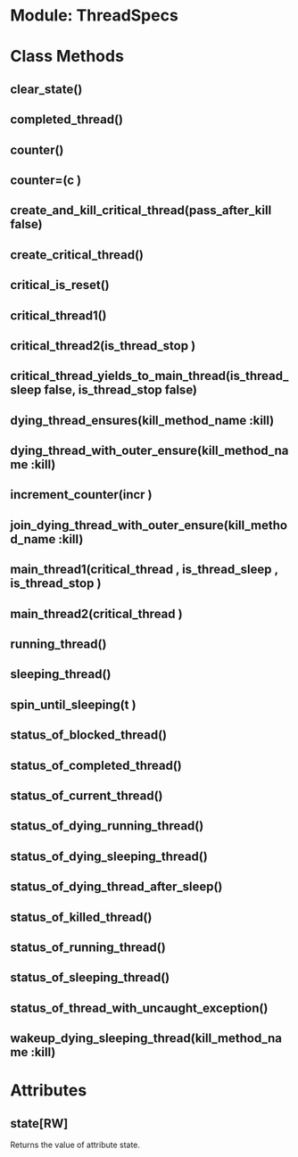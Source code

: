 # Module: ThreadSpecs
    



# Class Methods
## clear_state() [](#method-c-clear_state)
## completed_thread() [](#method-c-completed_thread)
## counter() [](#method-c-counter)
## counter=(c ) [](#method-c-counter=)
## create_and_kill_critical_thread(pass_after_kill false) [](#method-c-create_and_kill_critical_thread)
## create_critical_thread() [](#method-c-create_critical_thread)
## critical_is_reset() [](#method-c-critical_is_reset)
## critical_thread1() [](#method-c-critical_thread1)
## critical_thread2(is_thread_stop ) [](#method-c-critical_thread2)
## critical_thread_yields_to_main_thread(is_thread_sleep false, is_thread_stop false) [](#method-c-critical_thread_yields_to_main_thread)
## dying_thread_ensures(kill_method_name :kill) [](#method-c-dying_thread_ensures)
## dying_thread_with_outer_ensure(kill_method_name :kill) [](#method-c-dying_thread_with_outer_ensure)
## increment_counter(incr ) [](#method-c-increment_counter)
## join_dying_thread_with_outer_ensure(kill_method_name :kill) [](#method-c-join_dying_thread_with_outer_ensure)
## main_thread1(critical_thread , is_thread_sleep , is_thread_stop ) [](#method-c-main_thread1)
## main_thread2(critical_thread ) [](#method-c-main_thread2)
## running_thread() [](#method-c-running_thread)
## sleeping_thread() [](#method-c-sleeping_thread)
## spin_until_sleeping(t ) [](#method-c-spin_until_sleeping)
## status_of_blocked_thread() [](#method-c-status_of_blocked_thread)
## status_of_completed_thread() [](#method-c-status_of_completed_thread)
## status_of_current_thread() [](#method-c-status_of_current_thread)
## status_of_dying_running_thread() [](#method-c-status_of_dying_running_thread)
## status_of_dying_sleeping_thread() [](#method-c-status_of_dying_sleeping_thread)
## status_of_dying_thread_after_sleep() [](#method-c-status_of_dying_thread_after_sleep)
## status_of_killed_thread() [](#method-c-status_of_killed_thread)
## status_of_running_thread() [](#method-c-status_of_running_thread)
## status_of_sleeping_thread() [](#method-c-status_of_sleeping_thread)
## status_of_thread_with_uncaught_exception() [](#method-c-status_of_thread_with_uncaught_exception)
## wakeup_dying_sleeping_thread(kill_method_name :kill) [](#method-c-wakeup_dying_sleeping_thread)
# Attributes
## state[RW] [](#attribute-c-state)
Returns the value of attribute state.


